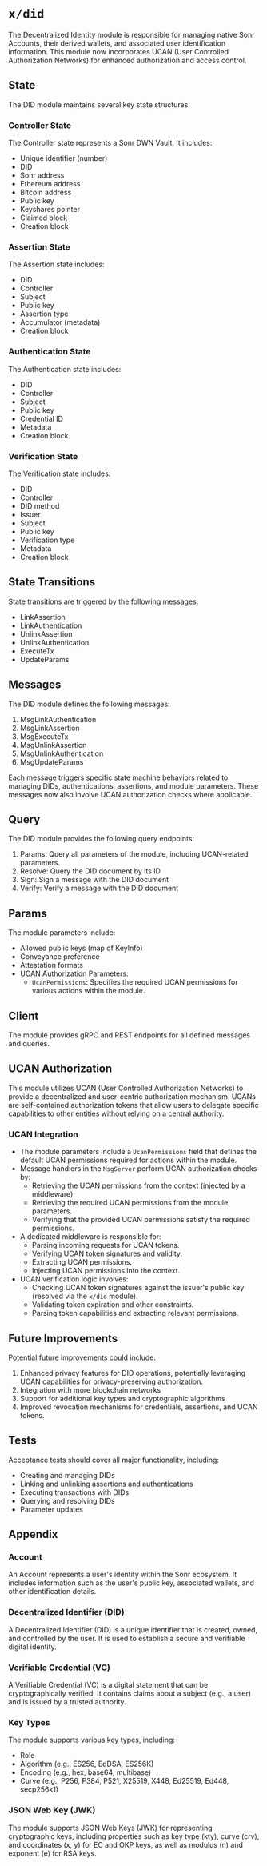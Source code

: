 # `x/did`

The Decentralized Identity module is responsible for managing native Sonr Accounts, their derived wallets, and associated user identification information. This module now incorporates UCAN (User Controlled Authorization Networks) for enhanced authorization and access control.

## State

The DID module maintains several key state structures:

### Controller State

The Controller state represents a Sonr DWN Vault. It includes:
- Unique identifier (number)
- DID
- Sonr address
- Ethereum address
- Bitcoin address
- Public key
- Keyshares pointer
- Claimed block
- Creation block

### Assertion State

The Assertion state includes:
- DID
- Controller
- Subject
- Public key
- Assertion type
- Accumulator (metadata)
- Creation block

### Authentication State

The Authentication state includes:
- DID
- Controller
- Subject
- Public key
- Credential ID
- Metadata
- Creation block

### Verification State

The Verification state includes:
- DID
- Controller
- DID method
- Issuer
- Subject
- Public key
- Verification type
- Metadata
- Creation block

## State Transitions

State transitions are triggered by the following messages:
- LinkAssertion
- LinkAuthentication
- UnlinkAssertion
- UnlinkAuthentication
- ExecuteTx
- UpdateParams

## Messages

The DID module defines the following messages:

1. MsgLinkAuthentication
2. MsgLinkAssertion
3. MsgExecuteTx
4. MsgUnlinkAssertion
5. MsgUnlinkAuthentication
6. MsgUpdateParams

Each message triggers specific state machine behaviors related to managing DIDs, authentications, assertions, and module parameters. These messages now also involve UCAN authorization checks where applicable.

## Query

The DID module provides the following query endpoints:

1. Params: Query all parameters of the module, including UCAN-related parameters.
2. Resolve: Query the DID document by its ID
3. Sign: Sign a message with the DID document
4. Verify: Verify a message with the DID document

## Params

The module parameters include:
- Allowed public keys (map of KeyInfo)
- Conveyance preference
- Attestation formats
- UCAN Authorization Parameters:
  - `UcanPermissions`: Specifies the required UCAN permissions for various actions within the module.

## Client

The module provides gRPC and REST endpoints for all defined messages and queries.

## UCAN Authorization

This module utilizes UCAN (User Controlled Authorization Networks) to provide a decentralized and user-centric authorization mechanism. UCANs are self-contained authorization tokens that allow users to delegate specific capabilities to other entities without relying on a central authority.

### UCAN Integration

- The module parameters include a `UcanPermissions` field that defines the default UCAN permissions required for actions within the module.
- Message handlers in the `MsgServer` perform UCAN authorization checks by:
  - Retrieving the UCAN permissions from the context (injected by a middleware).
  - Retrieving the required UCAN permissions from the module parameters.
  - Verifying that the provided UCAN permissions satisfy the required permissions.
- A dedicated middleware is responsible for:
  - Parsing incoming requests for UCAN tokens.
  - Verifying UCAN token signatures and validity.
  - Extracting UCAN permissions.
  - Injecting UCAN permissions into the context.
- UCAN verification logic involves:
  - Checking UCAN token signatures against the issuer's public key (resolved via the `x/did` module).
  - Validating token expiration and other constraints.
  - Parsing token capabilities and extracting relevant permissions.

## Future Improvements

Potential future improvements could include:
1. Enhanced privacy features for DID operations, potentially leveraging UCAN capabilities for privacy-preserving authorization.
2. Integration with more blockchain networks
3. Support for additional key types and cryptographic algorithms
4. Improved revocation mechanisms for credentials, assertions, and UCAN tokens.

## Tests

Acceptance tests should cover all major functionality, including:
- Creating and managing DIDs
- Linking and unlinking assertions and authentications
- Executing transactions with DIDs
- Querying and resolving DIDs
- Parameter updates

## Appendix

### Account

An Account represents a user's identity within the Sonr ecosystem. It includes information such as the user's public key, associated wallets, and other identification details.

### Decentralized Identifier (DID)

A Decentralized Identifier (DID) is a unique identifier that is created, owned, and controlled by the user. It is used to establish a secure and verifiable digital identity.

### Verifiable Credential (VC)

A Verifiable Credential (VC) is a digital statement that can be cryptographically verified. It contains claims about a subject (e.g., a user) and is issued by a trusted authority.

### Key Types

The module supports various key types, including:
- Role
- Algorithm (e.g., ES256, EdDSA, ES256K)
- Encoding (e.g., hex, base64, multibase)
- Curve (e.g., P256, P384, P521, X25519, X448, Ed25519, Ed448, secp256k1)

### JSON Web Key (JWK)

The module supports JSON Web Keys (JWK) for representing cryptographic keys, including properties such as key type (kty), curve (crv), and coordinates (x, y) for EC and OKP keys, as well as modulus (n) and exponent (e) for RSA keys.
